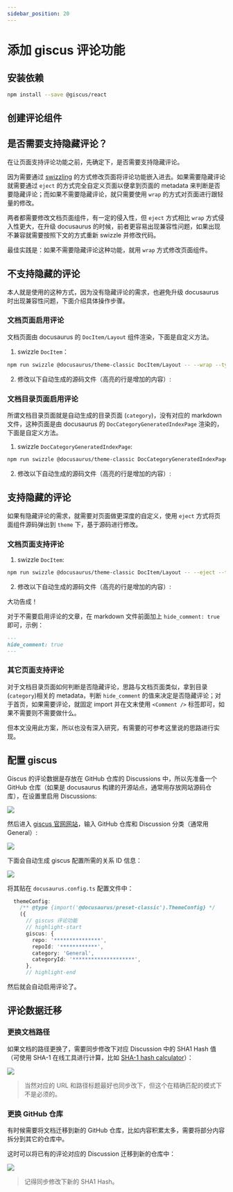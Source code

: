 ```yaml
---
sidebar_position: 20
---
```


# 添加 giscus 评论功能

## 安装依赖

```bash npm2yarn
npm install --save @giscus/react
```

## 创建评论组件

<FileBlock showLineNumbers title="src/components/Comment.tsx" file="@site/src/components/Comment.tsx" />

## 是否需要支持隐藏评论？

在让页面支持评论功能之前，先确定下，是否需要支持隐藏评论。

因为需要通过 [swizzling](https://docusaurus.io/docs/swizzling) 的方式修改页面将评论功能嵌入进去。如果需要隐藏评论就需要通过 `eject` 的方式完全自定义页面以便拿到页面的 metadata 来判断是否要隐藏评论；而如果不需要隐藏评论，就只需要使用 `wrap` 的方式对页面进行跟轻量的修改。

两者都需要修改文档页面组件，有一定的侵入性，但 `eject` 方式相比 `wrap` 方式侵入性更大，在升级 docusaurus 的时候，前者更容易出现兼容性问题，如果出现不兼容就需要按照下文的方式重新 swizzle 并修改代码。

最佳实践是：如果不需要隐藏评论这种功能，就用 `wrap` 方式修改页面组件。

## 不支持隐藏的评论

本人就是使用的这种方式，因为没有隐藏评论的需求，也避免升级 docusaurus 时出现兼容性问题，下面介绍具体操作步骤。

### 文档页面启用评论

文档页面由 docusaurus 的 `DocItem/Layout` 组件渲染，下面是自定义方法。

1. swizzle `DocItem`：

```bash npm2yarn
npm run swizzle @docusaurus/theme-classic DocItem/Layout -- --wrap --typescript
```

2. 修改以下自动生成的源码文件（高亮的行是增加的内容）:

<FileBlock showLineNumbers title="src/theme/DocItem/Layout/index.tsx" file="@site/src/theme/DocItem/Layout/index.tsx" />

### 文档目录页面启用评论

所谓文档目录页面就是自动生成的目录页面 (`category`)，没有对应的 markdown 文件，这种页面是由 docusaurus 的 `DocCategoryGeneratedIndexPage` 渲染的，下面是自定义方法。

1. swizzle `DocCategoryGeneratedIndexPage`:

```bash npm2yarn
npm run swizzle @docusaurus/theme-classic DocCategoryGeneratedIndexPage -- --wrap --typescript
```

2. 修改以下自动生成的源码文件（高亮的行是增加的内容）:

<FileBlock showLineNumbers title="src/theme/DocCategoryGeneratedIndexPage/index.tsx" file="@site/src/theme/DocCategoryGeneratedIndexPage/index.tsx" />

## 支持隐藏的评论

如果有隐藏评论的需求，就需要对页面做更深度的自定义，使用 `eject` 方式将页面组件源码弹出到 `theme` 下，基于源码进行修改。

### 文档页面支持评论

1. swizzle `DocItem`:

```bash npm2yarn
npm run swizzle @docusaurus/theme-classic DocItem/Layout -- --eject --typescript
```

2. 修改以下自动生成的源码文件（高亮的行是增加的内容）:

<FileBlock showLineNumbers title="src/theme/DocItem/Layout/index.tsx" file="theme/docitem-eject-giscus.tsx" />

大功告成！

对于不需要启用评论的文章，在 markdown 文件前面加上 `hide_comment: true` 即可，示例：

```markdown title="intro.md"
---
hide_comment: true
---
```

### 其它页面支持评论

对于文档目录页面如何判断是否隐藏评论，思路与文档页面类似，拿到目录(`category`)相关的 metadata，判断 `hide_comment` 的值来决定是否隐藏评论；对于首页，如果需要评论，就固定 import 并在文末使用 `<Comment />` 标签即可，如果不需要则不需要做什么。

但本文没用此方案，所以也没有深入研究，有需要的可参考这里说的思路进行实现。

## 配置 giscus

Giscus 的评论数据是存放在 GitHub 仓库的 Discussions 中，所以先准备一个 GitHub 仓库（如果是 docusaurus 构建的开源站点，通常用存放网站源码仓库），在设置里启用 Discussions:

![](https://image-host-1251893006.cos.ap-chengdu.myqcloud.com/2024%2F01%2F25%2F20240125203425.png)

然后进入 [giscus 官网网站](https://giscus.app/zh-CN)，输入 GitHub 仓库和 Discussion 分类（通常用 General）:

![](https://image-host-1251893006.cos.ap-chengdu.myqcloud.com/2024%2F01%2F25%2F20240125203710.png)

下面会自动生成 giscus 配置所需的关系 ID 信息：

![](https://image-host-1251893006.cos.ap-chengdu.myqcloud.com/2024%2F01%2F25%2F20240125203848.png)

将其贴在 `docusaurus.config.ts` 配置文件中：

```ts
  themeConfig:
    /** @type {import('@docusaurus/preset-classic').ThemeConfig} */
    ({
      // giscus 评论功能
      // highlight-start
      giscus: {
        repo: '***************',
        repoId: '************',
        category: 'General',
        categoryId: '********************',
      },
      // highlight-end

```

然后就会自动启用评论了。

## 评论数据迁移

### 更换文档路径

如果文档的路径更换了，需要同步修改下对应 Discussion 中的 SHA1 Hash 值（可使用 SHA-1 在线工具进行计算，比如 [SHA-1 hash calculator](https://xorbin.com/tools/sha1-hash-calculator)）：

![](https://image-host-1251893006.cos.ap-chengdu.myqcloud.com/2024%2F04%2F10%2F20240410194023.png)

> 当然对应的 URL 和路径标题最好也同步改下，但这个在精确匹配的模式下不是必须的。

### 更换 GitHub 仓库

有时候需要将文档迁移到新的 GitHub 仓库，比如内容积累太多，需要将部分内容拆分到其它的仓库中。

这时可以将已有的评论对应的 Discussion 迁移到新的仓库中：

![](https://image-host-1251893006.cos.ap-chengdu.myqcloud.com/2024%2F04%2F10%2F20240410194441.png)

> 记得同步修改下新的 SHA1 Hash。
